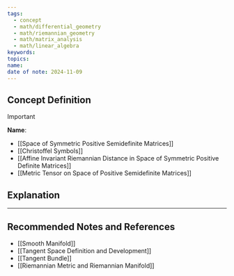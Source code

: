 ```yaml
---
tags:
  - concept
  - math/differential_geometry
  - math/riemannian_geometry
  - math/matrix_analysis
  - math/linear_algebra
keywords: 
topics: 
name: 
date of note: 2024-11-09
---
```


## Concept Definition

>[!important]
>**Name**: 


- [[Space of Symmetric Positive Semidefinite Matrices]]
- [[Christoffel Symbols]]
- [[Affine Invariant Riemannian Distance in Space of Symmetric Positive Definite Matrices]]
- [[Metric Tensor on Space of Positive Semidefinite Matrices]]


## Explanation





-----------
##  Recommended Notes and References


- [[Smooth Manifold]]
- [[Tangent Space Definition and Development]]
- [[Tangent Bundle]]
- [[Riemannian Metric and Riemannian Manifold]]

